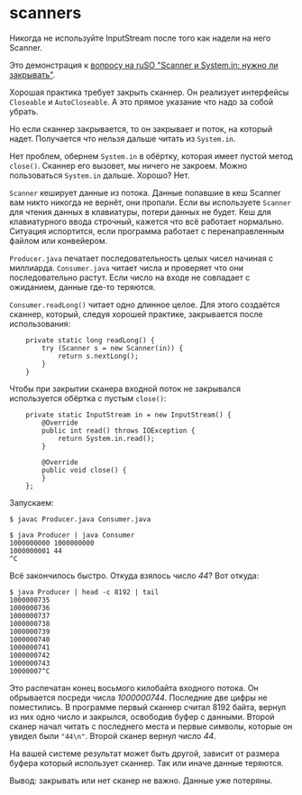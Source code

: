 # scanners

Никогда не используйте InputStream после того как надели на него Scanner.

Это демонстрация к [вопросу на ruSO "Scanner и System.in: нужно ли закрывать"](https://ru.stackoverflow.com/questions/1565206).

Хорошая практика требует закрыть сканнер. Он реализует интерфейсы `Closeable` и `AutoCloseable`. А это прямое указание что надо за собой убрать.

Но если сканнер закрывается, то он закрывает и поток, на который надет. Получается что нельзя дальше читать из `System.in`.

Нет проблем, обернем `System.in` в обёртку, которая имеет пустой метод `close()`. Сканнер его вызовет, мы ничего не закроем. Можно пользоваться `System.in` дальше. Хорошо? Нет.


`Scanner` кеширует данные из потока. Данные попавшие в кеш Scanner вам никто никогда не вернёт, они пропали. Если вы используете `Scanner` для чтения данных в клавиатуры, потери данных не будет. Кеш для клавиатурного ввода строчный, кажется что всё работает нормально. Ситуация испортится, если программа работает с перенаправленным файлом или конвейером.

`Producer.java` печатает последовательность целых чисел начиная с миллиарда. `Consumer.java` читает числа и проверяет что они последовательно растут. Если число на входе не совпадает с ожиданием, данные где-то теряются.


`Consumer.readLong()` читает одно длинное целое. Для этого создаётся сканнер, который, следуя хорошей практике, закрывается после использования:
```
    private static long readLong() {
        try (Scanner s = new Scanner(in)) {
            return s.nextLong();
        }
    }
```

Чтобы при закрытии сканера входной поток не закрывался используется обёртка с пустым `close()`:

```
    private static InputStream in = new InputStream() {
        @Override
        public int read() throws IOException {
            return System.in.read();
        }

        @Override
        public void close() {
        }
    };
```

Запускаем:

```
$ javac Producer.java Consumer.java

$ java Producer | java Consumer 
1000000000 1000000000
1000000001 44
^C
```

Всё закончилось быстро. Откуда взялось число *44*? Вот откуда:

```
$ java Producer | head -c 8192 | tail
1000000735
1000000736
1000000737
1000000738
1000000739
1000000740
1000000741
1000000742
1000000743
10000007^C
```

Это распечатан конец восьмого килобайта входного потока. Он обрывается посреди числа *1000000744*. Последние две цифры не поместились. В программе первый сканнер считал 8192 байта, вернул из них одно число и закрылся, освободив буфер с данными. Второй сканер начал читать с последнего места и первые символы, которые он увидел были `"44\n"`. Второй сканер вернул число *44*.

На вашей системе результат может быть другой, зависит от размера буфера который использует сканнер. Так или иначе данные теряются.

Вывод: закрывать или нет сканер не важно. Данные уже потеряны.
